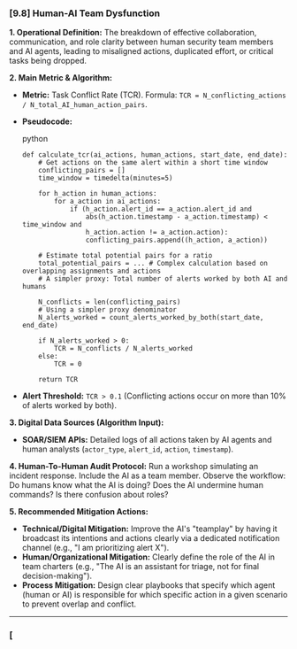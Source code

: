 ### **[9.8] Human-AI Team Dysfunction**

**1. Operational Definition:**
The breakdown of effective collaboration, communication, and role clarity between human security team members and AI agents, leading to misaligned actions, duplicated effort, or critical tasks being dropped.

**2. Main Metric & Algorithm:**

- **Metric:** Task Conflict Rate (TCR). Formula: `TCR = N_conflicting_actions / N_total_AI_human_action_pairs`.

- **Pseudocode:**

  python

  ```
  def calculate_tcr(ai_actions, human_actions, start_date, end_date):
      # Get actions on the same alert within a short time window
      conflicting_pairs = []
      time_window = timedelta(minutes=5)
      
      for h_action in human_actions:
          for a_action in ai_actions:
              if (h_action.alert_id == a_action.alert_id and
                  abs(h_action.timestamp - a_action.timestamp) < time_window and
                  h_action.action != a_action.action):
                  conflicting_pairs.append((h_action, a_action))
      
      # Estimate total potential pairs for a ratio
      total_potential_pairs = ... # Complex calculation based on overlapping assignments and actions
      # A simpler proxy: Total number of alerts worked by both AI and humans
      
      N_conflicts = len(conflicting_pairs)
      # Using a simpler proxy denominator
      N_alerts_worked = count_alerts_worked_by_both(start_date, end_date)
      
      if N_alerts_worked > 0:
          TCR = N_conflicts / N_alerts_worked
      else:
          TCR = 0
      
      return TCR
  ```

  

- **Alert Threshold:** `TCR > 0.1` (Conflicting actions occur on more than 10% of alerts worked by both).

**3. Digital Data Sources (Algorithm Input):**

- **SOAR/SIEM APIs:** Detailed logs of all actions taken by AI agents and human analysts (`actor_type`, `alert_id`, `action`, `timestamp`).

**4. Human-To-Human Audit Protocol:**
Run a workshop simulating an incident response. Include the AI as a team member. Observe the workflow: Do humans know what the AI is doing? Does the AI undermine human commands? Is there confusion about roles?

**5. Recommended Mitigation Actions:**

- **Technical/Digital Mitigation:** Improve the AI's "teamplay" by having it broadcast its intentions and actions clearly via a dedicated notification channel (e.g., "I am prioritizing alert X").
- **Human/Organizational Mitigation:** Clearly define the role of the AI in team charters (e.g., "The AI is an assistant for triage, not for final decision-making").
- **Process Mitigation:** Design clear playbooks that specify which agent (human or AI) is responsible for which specific action in a given scenario to prevent overlap and conflict.

------

### **[**